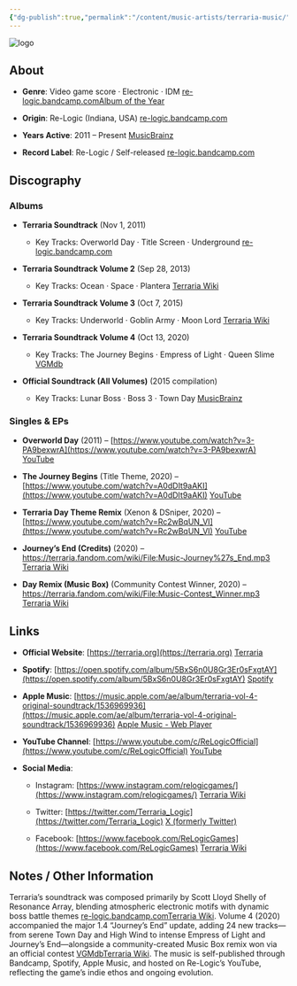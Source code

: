 ```yaml
---
{"dg-publish":true,"permalink":"/content/music-artists/terraria-music/","tags":["#MusicArtist"],"noteIcon":"","created":"2025-08-28T23:54:14.392+02:00","updated":"2025-04-28T17:19:15.582+02:00"}
---
```



<img src="/img/MALOGO/Terraria.png" alt="logo" class="round-img round-img-200">

## About

- **Genre**: Video game score · Electronic · IDM [re-logic.bandcamp.com](https://re-logic.bandcamp.com/album/terraria-soundtrack?utm_source=chatgpt.com)[Album of the Year](https://www.albumoftheyear.org/album/271487-scott-lloyd-shelly-terraria.php?utm_source=chatgpt.com)
    
- **Origin**: Re-Logic (Indiana, USA) [re-logic.bandcamp.com](https://re-logic.bandcamp.com/album/terraria-soundtrack?utm_source=chatgpt.com)
    
- **Years Active**: 2011 – Present [MusicBrainz](https://musicbrainz.org/series/e773c52e-c6e1-4fba-a121-8aca8e32c12d?utm_source=chatgpt.com)
    
- **Record Label**: Re-Logic / Self-released [re-logic.bandcamp.com](https://re-logic.bandcamp.com/album/terraria-soundtrack?utm_source=chatgpt.com)
    

## Discography

### Albums

- **Terraria Soundtrack** (Nov 1, 2011)
    
    - Key Tracks: Overworld Day · Title Screen · Underground [re-logic.bandcamp.com](https://re-logic.bandcamp.com/album/terraria-soundtrack?utm_source=chatgpt.com)
        
- **Terraria Soundtrack Volume 2** (Sep 28, 2013)
    
    - Key Tracks: Ocean · Space · Plantera [Terraria Wiki](https://terraria.wiki.gg/wiki/Talk%3AMusic/Overhaul?utm_source=chatgpt.com)
        
- **Terraria Soundtrack Volume 3** (Oct 7, 2015)
    
    - Key Tracks: Underworld · Goblin Army · Moon Lord [Terraria Wiki](https://terraria.wiki.gg/wiki/Talk%3AMusic/Overhaul?utm_source=chatgpt.com)
        
- **Terraria Soundtrack Volume 4** (Oct 13, 2020)
    
    - Key Tracks: The Journey Begins · Empress of Light · Queen Slime [VGMdb](https://vgmdb.net/album/106200?utm_source=chatgpt.com)
        
- **Official Soundtrack (All Volumes)** (2015 compilation)
    
    - Key Tracks: Lunar Boss · Boss 3 · Town Day [MusicBrainz](https://musicbrainz.org/series/e773c52e-c6e1-4fba-a121-8aca8e32c12d?utm_source=chatgpt.com)
        

### Singles & EPs

- **Overworld Day** (2011) – [https://www.youtube.com/watch?v=3-PA9bexwrA](https://www.youtube.com/watch?v=3-PA9bexwrA) [YouTube](https://www.youtube.com/watch?v=3-PA9bexwrA&utm_source=chatgpt.com)
    
- **The Journey Begins** (Title Theme, 2020) – [https://www.youtube.com/watch?v=A0dDIt9aAKI](https://www.youtube.com/watch?v=A0dDIt9aAKI) [YouTube](https://www.youtube.com/watch?pp=ygURI2pvdXJuZXliZWdpbm5pbmc%3D&v=A0dDIt9aAKI&utm_source=chatgpt.com)
    
- **Terraria Day Theme Remix** (Xenon & DSniper, 2020) – [https://www.youtube.com/watch?v=Rc2wBqUN_VI](https://www.youtube.com/watch?v=Rc2wBqUN_VI) [YouTube](https://www.youtube.com/watch?v=Rc2wBqUN_VI&utm_source=chatgpt.com)
    
- **Journey’s End (Credits)** (2020) – https://terraria.fandom.com/wiki/File:Music-Journey%27s_End.mp3 [Terraria Wiki](https://terraria.fandom.com/wiki/Music?utm_source=chatgpt.com)
    
- **Day Remix (Music Box)** (Community Contest Winner, 2020) – https://terraria.fandom.com/wiki/File:Music-Contest_Winner.mp3 [Terraria Wiki](https://terraria.fandom.com/wiki/Music?utm_source=chatgpt.com)
    

## Links

- **Official Website**: [https://terraria.org](https://terraria.org) [Terraria](https://terraria.org/?utm_source=chatgpt.com)
    
- **Spotify**: [https://open.spotify.com/album/5BxS6n0U8Gr3Er0sFxgtAY](https://open.spotify.com/album/5BxS6n0U8Gr3Er0sFxgtAY) [Spotify](https://open.spotify.com/album/5BxS6n0U8Gr3Er0sFxgtAY?utm_source=chatgpt.com)
    
- **Apple Music**: [https://music.apple.com/ae/album/terraria-vol-4-original-soundtrack/1536969936](https://music.apple.com/ae/album/terraria-vol-4-original-soundtrack/1536969936) [Apple Music - Web Player](https://music.apple.com/ae/song/empress-of-light/1536969936?utm_source=chatgpt.com)
    
- **YouTube Channel**: [https://www.youtube.com/c/ReLogicOfficial](https://www.youtube.com/c/ReLogicOfficial) [YouTube](https://www.youtube.com/c/ReLogicOfficial/videos?utm_source=chatgpt.com)
    
- **Social Media**:
    
    - Instagram: [https://www.instagram.com/relogicgames/](https://www.instagram.com/relogicgames/) [Terraria Wiki](https://terraria.wiki.gg/wiki/Re-Logic?utm_source=chatgpt.com)
        
    - Twitter: [https://twitter.com/Terraria_Logic](https://twitter.com/Terraria_Logic) [X (formerly Twitter)](https://x.com/terraria_logic?lang=en&utm_source=chatgpt.com)
        
    - Facebook: [https://www.facebook.com/ReLogicGames](https://www.facebook.com/ReLogicGames) [Terraria Wiki](https://terraria.wiki.gg/wiki/Re-Logic?utm_source=chatgpt.com)
        

## Notes / Other Information

Terraria’s soundtrack was composed primarily by Scott Lloyd Shelly of Resonance Array, blending atmospheric electronic motifs with dynamic boss battle themes [re-logic.bandcamp.com](https://re-logic.bandcamp.com/album/terraria-soundtrack?utm_source=chatgpt.com)[Terraria Wiki](https://terraria.fandom.com/wiki/Music?utm_source=chatgpt.com). Volume 4 (2020) accompanied the major 1.4 “Journey’s End” update, adding 24 new tracks—from serene Town Day and High Wind to intense Empress of Light and Journey’s End—alongside a community-created Music Box remix won via an official contest [VGMdb](https://vgmdb.net/album/106200?utm_source=chatgpt.com)[Terraria Wiki](https://terraria.fandom.com/wiki/Music?utm_source=chatgpt.com). The music is self-published through Bandcamp, Spotify, Apple Music, and hosted on Re-Logic’s YouTube, reflecting the game’s indie ethos and ongoing evolution.